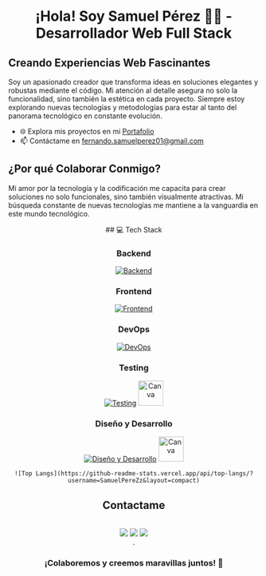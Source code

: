 <h1 align="center">¡Hola! Soy Samuel Pérez 👨‍💻 - Desarrollador Web Full Stack</h1>

## Creando Experiencias Web Fascinantes

Soy un apasionado creador que transforma ideas en soluciones elegantes y robustas mediante el código. Mi atención al detalle asegura no solo la funcionalidad, sino también la estética en cada proyecto. Siempre estoy explorando nuevas tecnologías y metodologías para estar al tanto del panorama tecnológico en constante evolución.

- 🌐 Explora mis proyectos en mi [Portafolio](https://portfolio-samuel-developer.netlify.app/)
- 📫 Contáctame en fernando.samuelperez01@gmail.com

## ¿Por qué Colaborar Conmigo?

Mi amor por la tecnología y la codificación me capacita para crear soluciones no solo funcionales, sino también visualmente atractivas. Mi búsqueda constante de nuevas tecnologías me mantiene a la vanguardia en este mundo tecnológico. 

<div align="center">
  ## 💻 Tech Stack

  ### Backend
  [![Backend](https://skillicons.dev/icons?i=ruby,postgresql,rails,nodejs,bash)](https://skillicons.dev)

  ### Frontend
  [![Frontend](https://skillicons.dev/icons?i=html,css,javascript,react,vuejs,vite)](https://skillicons.dev)

  ### DevOps
  [![DevOps](https://skillicons.dev/icons?i=linux,git,aws,powershell)](https://skillicons.dev)

  ### Testing
  [![Testing](https://skillicons.dev/icons?i=jest)](https://skillicons.dev) 
  <a href="https://www.cypress.io/">
    <img src="https://asset.brandfetch.io/idIq_kF0rb/idv3zwmSiY.jpeg" alt="Canva" width="50" height="50">
  </a>


  ### Diseño y Desarrollo
  [![Diseño y Desarrollo](https://skillicons.dev/icons?i=figma,emotion,vscode)](https://skillicons.dev)
  <a href="https://www.canva.com/">
    <img src="https://1000marcas.net/wp-content/uploads/2020/01/Canva-logo.png" alt="Canva" width="auto" height="50" >
  </a>

    ![Top Langs](https://github-readme-stats.vercel.app/api/top-langs/?username=SamuelPereZz&layout=compact)


  ## Contactame

  <div style="display: inline_block"><br> 
  <a href = "mailto:fernando.samuelperez01@gmail.com" target="_blank"><img src="https://img.shields.io/badge/Gmail-D14836?style=for-the-badge&logo=gmail&logoColor=white" target="_blank"></a>
    <a href="https://www.linkedin.com/in/samperezr1/" target="_blank"><img src="https://img.shields.io/badge/-LinkedIn-%230077B5?style=for-the-badge&logo=linkedin&logoColor=white" target="_blank"></a>
    <a href="https://www.instagram.com/samuel_perezz00/" target="_blank"><img src="https://img.shields.io/badge/-Instagram-%23E4405F?style=for-the-badge&logo=instagram&logoColor=white" target="_blank"></a>
  </div>
  .
  <br/>
  <h3 align="center">¡Colaboremos y creemos maravillas juntos! 🚀</h3>
</div>